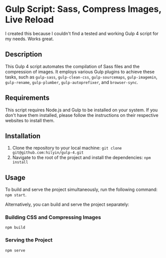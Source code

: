 # Gulp Script: Sass, Compress Images, Live Reload

I created this because I couldn't find a tested and working Gulp 4 script for my needs. Works great.

## Description

This Gulp 4 script automates the compilation of Sass files and the compression of images. It employs various Gulp plugins to achieve these tasks, such as `gulp-sass`, `gulp-clean-css`, `gulp-sourcemaps`, `gulp-imagemin`, `gulp-rename`, `gulp-plumber`, `gulp-autoprefixer`, and `browser-sync`.

## Requirements

This script requires Node.js and Gulp to be installed on your system. If you don't have them installed, please follow the instructions on their respective websites to install them.

## Installation

1. Clone the repository to your local machine: `git clone git@github.com:hilyin/gulp-4.git`
2. Navigate to the root of the project and install the dependencies: `npm install`

## Usage

To build and serve the project simultaneously, run the following command: `npm start`. 

Alternatively, you can build and serve the project separately:

### Building CSS and Compressing Images

`npm build`

### Serving the Project

`npm serve`
